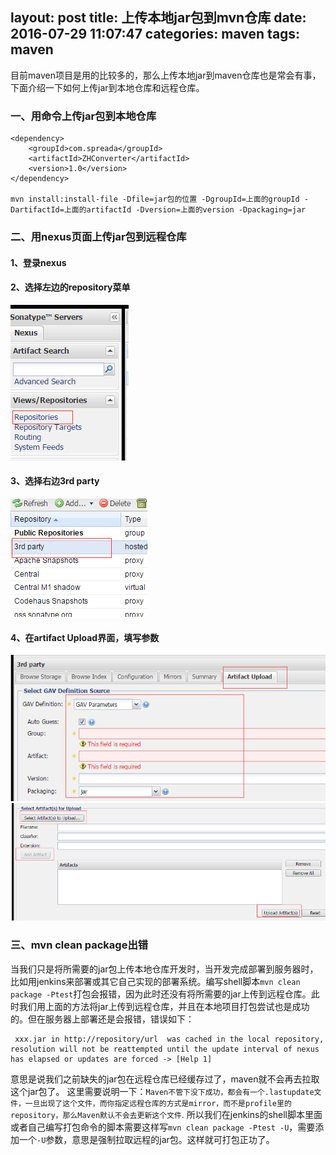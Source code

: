 layout: post
title: 上传本地jar包到mvn仓库
date: 2016-07-29 11:07:47
categories: maven
tags: maven
---
目前maven项目是用的比较多的，那么上传本地jar到maven仓库也是常会有事，下面介绍一下如何上传jar到本地仓库和远程仓库。
### 一、用命令上传jar包到本地仓库
```
<dependency>
    <groupId>com.spreada</groupId>
    <artifactId>ZHConverter</artifactId>
    <version>1.0</version>
</dependency>

mvn install:install-file -Dfile=jar包的位置 -DgroupId=上面的groupId -DartifactId=上面的artifactId -Dversion=上面的version -Dpackaging=jar
```
### 二、用nexus页面上传jar包到远程仓库
#### 1、登录nexus
#### 2、选择左边的repository菜单
![](/images/mvn1.png)
#### 3、选择右边3rd party
![](/images/mvn3.png)
#### 4、在artifact Upload界面，填写参数
![](/images/mvn2.png)
![](/images/mvn4.png)
### 三、mvn clean package出错
当我们只是将所需要的jar包上传本地仓库开发时，当开发完成部署到服务器时，比如用jenkins来部署或其它自己实现的部署系统。编写shell脚本`mvn clean package -Ptest`打包会报错，因为此时还没有将所需要的jar上传到远程仓库。此时我们用上面的方法将jar上传到远程仓库，并且在本地项目打包尝试也是成功的。但在服务器上部署还是会报错，错误如下：
```
 xxx.jar in http://repository/url  was cached in the local repository, resolution will not be reattempted until the update interval of nexus has elapsed or updates are forced -> [Help 1]

```
意思是说我们之前缺失的jar包在远程仓库已经缓存过了，maven就不会再去拉取这个jar包了。
这里需要说明一下：`Maven不管下没下成功，都会有一个.lastupdate文件，一旦出现了这个文件，而你指定远程仓库的方式是mirror，而不是profile里的repository，那么Maven默认不会去更新这个文件`.
所以我们在jenkins的shell脚本里面或者自己编写打包命令的脚本需要这样写`mvn clean package -Ptest -U`，需要添加一个`-U`参数，意思是强制拉取远程的jar包。这样就可打包正功了。



